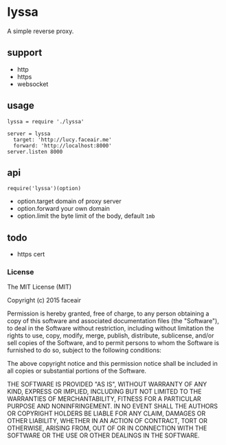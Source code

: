 # lyssa

A simple reverse proxy.

## support

* http
* https
* websocket

## usage

    lyssa = require './lyssa'

    server = lyssa
      target: 'http://lucy.faceair.me'
      forward: 'http://localhost:8000'
    server.listen 8000

## api

`require('lyssa')(option)`

- option.target domain of proxy server
- option.forward your own domain
- option.limit the byte limit of the body, default `1mb`

## todo

* https cert

### License

The MIT License (MIT)

Copyright (c) 2015 faceair

Permission is hereby granted, free of charge, to any person obtaining a copy of this software and associated documentation files (the "Software"), to deal in the Software without restriction, including without limitation the rights to use, copy, modify, merge, publish, distribute, sublicense, and/or sell copies of the Software, and to permit persons to whom the Software is furnished to do so, subject to the following conditions:

The above copyright notice and this permission notice shall be included in all copies or substantial portions of the Software.

THE SOFTWARE IS PROVIDED "AS IS", WITHOUT WARRANTY OF ANY KIND, EXPRESS OR IMPLIED, INCLUDING BUT NOT LIMITED TO THE WARRANTIES OF MERCHANTABILITY, FITNESS FOR A PARTICULAR PURPOSE AND NONINFRINGEMENT. IN NO EVENT SHALL THE AUTHORS OR COPYRIGHT HOLDERS BE LIABLE FOR ANY CLAIM, DAMAGES OR OTHER LIABILITY, WHETHER IN AN ACTION OF CONTRACT, TORT OR OTHERWISE, ARISING FROM, OUT OF OR IN CONNECTION WITH THE SOFTWARE OR THE USE OR OTHER DEALINGS IN THE SOFTWARE.